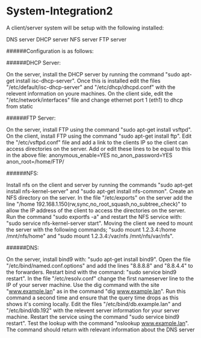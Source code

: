# System-Integration2

A client/server system will be setup with the following installed:

DNS server
DHCP server
NFS server
FTP server

######Configuration is as follows:

######DHCP Server:

On the server, install the DHCP server by running the command "sudo apt-get install isc-dhcp-server".
Once this is installed edit the files "/etc/default/isc-dhcp-server" and "/etc/dhcp/dhcpd.conf" with the relevent information on youre machines.
On the client side, edit the "/etc/network/interfaces" file and change ethernet port 1 (eth1) to dhcp from static

######FTP Server:

On the server, install FTP using the command "sudo apt-get install vsftpd".
On the client, install FTP using the command "sudo apt-get install ftp".
Edit the "/etc/vsftpd.conf" file and add a link to the clients IP so the client can access directories on the server.
Add or edit these lines to be equal to this in the above file:
anonymous_enable=YES
no_anon_password=YES
anon_root=/home/FTP/

######NFS:

Install nfs on the client and server by running the commands "sudo apt-get install nfs-kernel-server" and "sudo apt-get install nfs-common".
Create an NFS directory on the server.
In the file "/etc/exports" on the server add the line "/home 192.168.1.150(rw,sync,no_root_squash,no_subtree_check)" to allow the IP address of the client to access the directories on the server.
Run the command "sudo exportfs -a" and restart the NFS service with: "sudo service nfs-kernel-server start".
Moving the client we need to mount the server with the following commands; "sudo mount 1.2.3.4:/home /mnt/nfs/home" and "sudo mount 1.2.3.4:/var/nfs /mnt/nfs/var/nfs".

######DNS:

On the server, install bind9 with: "sudo apt-get install bind9".
Open the file "/etc/bind/named.conf.options" and add the lines "8.8.8.8" and "8.8.4.4" to the forwarders.
Restart bind with the command: "sudo service bind9 restart".
In the file "/etc/resolv.conf" change the first nameserver line to the IP of your server machine.
Use the dig command with the site "www.example.lan" as in the command "dig www.example.lan".
Run this command a second time and ensure that the query time drops as this shows it's coming locally.
Edit the files "/etc/bind/db.example.lan" and "/etc/bind/db.192" with the relevent server information for your server machine.
Restart the service using the command "sudo service bind9 restart".
Test the lookup with the command "nslookup www.example.lan".
The command should return with relevant information about the DNS server
